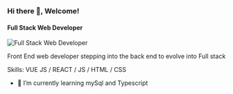 ### Hi there 👋, Welcome!
#### Full Stack Web Developer
![Full Stack Web Developer](https://arturssmirnovs.github.io/github-profile-readme-generator/images/banner.png)

Front End web developer stepping into the back end  to evolve into Full stack

Skills: VUE JS / REACT / JS / HTML / CSS

- 🌱 I’m currently learning mySql and Typescript 




